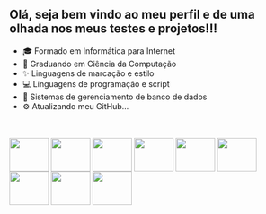 ## Olá, seja bem vindo ao meu perfil e de uma olhada nos meus testes e projetos!!!
- 🎓 Formado em Informática para Internet
- 🚀 Graduando em Ciência da Computação
- ✨ Linguagens de marcação e estilo
- 💻 Linguagens de programação e script
- 🎲 Sistemas de gerenciamento de banco de dados
- ⚙  Atualizando meu GitHub...

<br>
<br>

<div>                       
            <img align="center" height="60" width="70" src="https://cdn.jsdelivr.net/gh/devicons/devicon@latest/icons/html5/html5-plain.svg" />                     
            <img align="center" height="60" width="70" src="https://cdn.jsdelivr.net/gh/devicons/devicon@latest/icons/css3/css3-plain.svg" />            
            <img align="center" height="60" width="70" src="https://cdn.jsdelivr.net/gh/devicons/devicon@latest/icons/c/c-plain.svg" />
            <img align="center" height="60" width="70" src="https://cdn.jsdelivr.net/gh/devicons/devicon@latest/icons/java/java-original.svg" />          
            <img align="center" height="60" width="70" src="https://cdn.jsdelivr.net/gh/devicons/devicon@latest/icons/javascript/javascript-plain.svg" />  
            <img align="center" height="60" width="70" src="https://cdn.jsdelivr.net/gh/devicons/devicon@latest/icons/php/php-original.svg" />  
            <img align="center" height="60" width="70" src="https://cdn.jsdelivr.net/gh/devicons/devicon@latest/icons/python/python-original.svg" />  
            <img align="center" height="60" width="70" src="https://cdn.jsdelivr.net/gh/devicons/devicon@latest/icons/mysql/mysql-original.svg" />  
            <img align="center" height="60" width="70" src="https://cdn.jsdelivr.net/gh/devicons/devicon@latest/icons/postgresql/postgresql-original.svg" />          
</div>    
